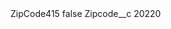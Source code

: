 <?xml version="1.0" encoding="UTF-8"?>
<CustomMetadata xmlns="http://soap.sforce.com/2006/04/metadata" xmlns:xsi="http://www.w3.org/2001/XMLSchema-instance" xmlns:xsd="http://www.w3.org/2001/XMLSchema">
    <label>ZipCode415</label>
    <protected>false</protected>
    <values>
        <field>Zipcode__c</field>
        <value xsi:type="xsd:string">20220</value>
    </values>
</CustomMetadata>
